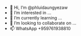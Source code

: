 - 👋 Hi, I’m @phluidaungyezaw
- 👀 I’m interested in ...
- 🌱 I’m currently learning ...
- 💞️ I’m looking to collaborate on ...
- 📫 WhatsApp +959761938810

<!---
phluidaungyezaw/phluidaungyezaw is a ✨ special ✨ repository because its `README.md` (this file) appears on your GitHub profile.
You can click the Preview link to take a look at your changes.
--->
